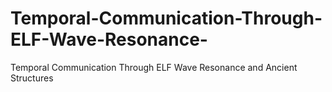 # Temporal-Communication-Through-ELF-Wave-Resonance-
Temporal Communication Through ELF Wave Resonance and Ancient Structures  

